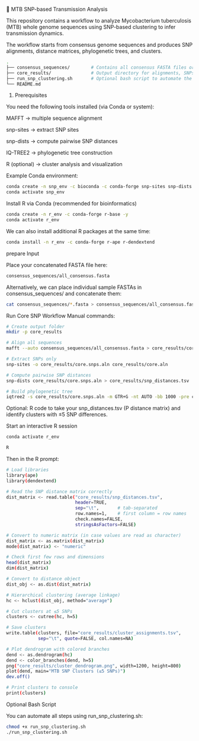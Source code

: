🧬 MTB SNP-based Transmission Analysis

This repository contains a workflow to analyze Mycobacterium tuberculosis (MTB) whole genome sequences using SNP-based clustering to infer transmission dynamics.

The workflow starts from consensus genome sequences and produces SNP alignments, distance matrices, phylogenetic trees, and clusters.
```bash
.
├── consensus_sequences/        # Contains all consensus FASTA files or concatenated all_consensus.fasta
├── core_results/               # Output directory for alignments, SNPs, distances, and trees
├── run_snp_clustering.sh       # Optional bash script to automate the workflow
└── README.md
```

1. Prerequisites

You need the following tools installed (via Conda or system):

MAFFT → multiple sequence alignment

snp-sites → extract SNP sites

snp-dists → compute pairwise SNP distances

IQ-TREE2 → phylogenetic tree construction

R (optional) → cluster analysis and visualization


Example Conda environment:
```bash
conda create -n snp_env -c bioconda -c conda-forge snp-sites snp-dists -y
conda activate snp_env
```
Install R via Conda (recommended for bioinformatics)

```bash
conda create -n r_env -c conda-forge r-base -y
conda activate r_env
```
We can also install additional R packages at the same time:
```bash
conda install -n r_env -c conda-forge r-ape r-dendextend
```




prepare Input

Place your concatenated FASTA file here:
```bash
consensus_sequences/all_consensus.fasta
```

Alternatively, we can place individual sample FASTAs in consensus_sequences/ and concatenate them:
```bash
cat consensus_sequences/*.fasta > consensus_sequences/all_consensus.fasta
```

Run Core SNP Workflow
Manual commands:
```bash
# Create output folder
mkdir -p core_results

# Align all sequences
mafft --auto consensus_sequences/all_consensus.fasta > core_results/core.aln

# Extract SNPs only
snp-sites -o core_results/core.snps.aln core_results/core.aln

# Compute pairwise SNP distances
snp-dists core_results/core.snps.aln > core_results/snp_distances.tsv

# Build phylogenetic tree
iqtree2 -s core_results/core.snps.aln -m GTR+G -nt AUTO -bb 1000 -pre core_results/core

```

Optional: R code to take your snp_distances.tsv (P distance matrix) and identify clusters with ≤5 SNP differences.

Start an interactive R session
```bash
conda activate r_env
```

```bash
R
```
Then in the R prompt:

```bash
# Load libraries
library(ape)
library(dendextend)

# Read the SNP distance matrix correctly
dist_matrix <- read.table("core_results/snp_distances.tsv",
                          header=TRUE, 
                          sep="\t",       # tab-separated
                          row.names=1,    # first column = row names
                          check.names=FALSE,
                          stringsAsFactors=FALSE)

# Convert to numeric matrix (in case values are read as character)
dist_matrix <- as.matrix(dist_matrix)
mode(dist_matrix) <- "numeric"

# Check first few rows and dimensions
head(dist_matrix)
dim(dist_matrix)

# Convert to distance object
dist_obj <- as.dist(dist_matrix)

# Hierarchical clustering (average linkage)
hc <- hclust(dist_obj, method="average")

# Cut clusters at ≤5 SNPs
clusters <- cutree(hc, h=5)

# Save clusters
write.table(clusters, file="core_results/cluster_assignments.tsv",
            sep="\t", quote=FALSE, col.names=NA)

# Plot dendrogram with colored branches
dend <- as.dendrogram(hc)
dend <- color_branches(dend, h=5)
png("core_results/cluster_dendrogram.png", width=1200, height=800)
plot(dend, main="MTB SNP Clusters (≤5 SNPs)")
dev.off()

# Print clusters to console
print(clusters)

```


Optional Bash Script

You can automate all steps using run_snp_clustering.sh:

```bash
chmod +x run_snp_clustering.sh
./run_snp_clustering.sh
```
